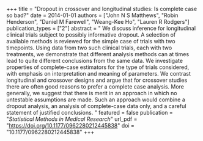 +++
title = "Dropout in crossover and longitudinal studies: Is complete case so bad?"
date = 2014-01-01
authors = ["John N S Matthews", "Robin Henderson", "Daniel M Farewell", "Weang-Kee Ho", "Lauren R Rodgers"]
publication_types = ["2"]
abstract = " We discuss inference for longitudinal clinical trials subject to possibly informative dropout. A selection of available methods is reviewed for the simple case of trials with two timepoints. Using data from two such clinical trials, each with two treatments, we demonstrate that different analysis methods can at times lead to quite different conclusions from the same data. We investigate properties of complete-case estimators for the type of trials considered, with emphasis on interpretation and meaning of parameters. We contrast longitudinal and crossover designs and argue that for crossover studies there are often good reasons to prefer a complete case analysis. More generally, we suggest that there is merit in an approach in which no untestable assumptions are made. Such an approach would combine a dropout analysis, an analysis of complete-case data only, and a careful statement of justified conclusions. "
featured = false
publication = "*Statistical Methods in Medical Research*"
url_pdf = "https://doi.org/10.1177/0962280212445838"
doi = "10.1177/0962280212445838"
+++

